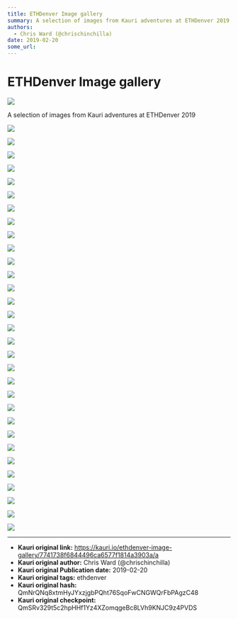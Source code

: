 ```yaml
---
title: ETHDenver Image gallery
summary: A selection of images from Kauri adventures at ETHDenver 2019
authors:
  - Chris Ward (@chrischinchilla)
date: 2019-02-20
some_url: 
---
```


# ETHDenver Image gallery

![](https://ipfs.infura.io/ipfs/QmWrDUvQtsHQRScAdqEnvGZr6Ru7m3inev29uviFLkzeTM)


A selection of images from Kauri adventures at ETHDenver 2019

![](https://ipfs.infura.io/ipfs/QmYUoSc7cRHEmcCDg6NBbzF8uPxmspCVyvPRzsXYacjko3)


![](https://ipfs.infura.io/ipfs/QmVFXeYv2RNjj1opVaS9XhF4MGE76ZV6yJy8rEdJRuFMzV)


![](https://ipfs.infura.io/ipfs/QmZserAxxrnz4LpvR218dRfBEpf8DybuA9Z9spshrRek8b)


![](https://ipfs.infura.io/ipfs/QmRr4rP3vTEp8vRzJQurRNgwYfo18bEwRZQcnvK6RzMd13)


![](https://ipfs.infura.io/ipfs/QmYWtgiqWFA9AoMQzrgij3xXHjPaWr1w8LepkYjkGcHscw)


![](https://ipfs.infura.io/ipfs/QmVficq1suVJdDWgULH8r7VXbuwStM8LqGTEstRYBiWtCu)


![](https://ipfs.infura.io/ipfs/QmRmsimSoVFcFqbbDEVcN8ef6aF6kj6WEjrPzcqHBppFsq)


![](https://ipfs.infura.io/ipfs/Qmc4BoS8ERsepmeKJTTQQA61ciebUwStMEXFXoHLh6XeeP)


![](https://ipfs.infura.io/ipfs/QmWktr2Gnr3eA4a5uxMwfVzgc4WkkaLgVbn45qxHp1P9aM)


![](https://ipfs.infura.io/ipfs/QmPKSw9SbsneHBYNeLGdmcbdtVRpCVkNfrcy2f83F19bLY)


![](https://ipfs.infura.io/ipfs/QmfLSyM1dhujwSdo7b1W6pgw1xoLTdsw4MvPCymga7QeDF)


![](https://ipfs.infura.io/ipfs/QmQCL5Yqd3VfK9W8sjg4x9GfG6qDvwDtud3mQ89ZBKed4L)


![](https://ipfs.infura.io/ipfs/QmYzbiTfzrYTfoU46ArDXAnjQUQDprQYrZFtYTZBqZcQP2)


![](https://ipfs.infura.io/ipfs/QmRYEbkUEL6abiGn3BEoBJKuJHzBu9Fbn5qdcChNyNRSBE)


![](https://ipfs.infura.io/ipfs/QmRbDtyDBSjQzvQsnhLHtsazNYnP2N68V7VeVQuudeyEKy)


![](https://ipfs.infura.io/ipfs/QmbuTaPi7Rq1B2F3bFVH7Y2Bvx3E1DjEufoYgzFdmRjGRs)


![](https://ipfs.infura.io/ipfs/QmRvjpYjoxTthV52hoUK1Tx1GDtmpzqtUYwhycUSf5RefS)


![](https://ipfs.infura.io/ipfs/QmdcHHCXeuFYHMMzUqNFWG8UEfx7izvYYPK7wgyR3UXR67)


![](https://ipfs.infura.io/ipfs/QmWhfnHmBLf5PvRimb4fPTmfjEXJDmZRSRZY5tPzGnrBFs)


![](https://ipfs.infura.io/ipfs/QmdxyA8yvVDSx4usxTC2edzaZcNLjGdzJcSiEDgHM6tU7C)


![](https://ipfs.infura.io/ipfs/QmXsQwTsShiL3FYyyzQ7e8jLFnmqVXrvU3BHcndvpfX9wD)


![](https://ipfs.infura.io/ipfs/QmYncYSanYpCAnrfQpbaKVZouqdQE5nKXHNi1ysunSGAm4)


![](https://ipfs.infura.io/ipfs/QmWUxHjJkzf6HQ6g2MELg49rEotV9u8PFaThYsXUFEUYVd)


![](https://ipfs.infura.io/ipfs/Qmbpq4GWXAMjnkmvm6k8Fwtr6ovdnBYaLFSTMYfNrpyF7C)


![](https://ipfs.infura.io/ipfs/QmUjzwniXTn3E7Ddd8Noq86iKMisNN6sNJkoAepTK7tz5Z)


![](https://ipfs.infura.io/ipfs/QmWYLA5zP8B3UPx4yRAj6WoLQpbp7VLdAHA7ZKtXYVqWfh)


![](https://ipfs.infura.io/ipfs/QmabMQSAiWr8tfZrxe6rpyEXW5Qck6CHASanvju89BoPAV)


![](https://ipfs.infura.io/ipfs/QmdASy6nL79efgydqheqbprQz2mTAPmpe27RGvv6XAZLqS)


![](https://ipfs.infura.io/ipfs/Qmezi8ktC5dkStUC9TU6ixbnYT6LboS5ZFjxx7nuhRpPQR)


![](https://ipfs.infura.io/ipfs/Qmee2ho8DJBtH7uDPuknsw3cDQXUTg7qDoJPhSzXZtbYRa)


![](https://ipfs.infura.io/ipfs/QmQm3AY16fS9CY56JjT4YYfdCe8Xn9VxxPtUFv1PtvHtBD)




---

- **Kauri original link:** https://kauri.io/ethdenver-image-gallery/7741738f6844496ca6577f1814a3903a/a
- **Kauri original author:** Chris Ward (@chrischinchilla)
- **Kauri original Publication date:** 2019-02-20
- **Kauri original tags:** ethdenver
- **Kauri original hash:** QmNrQNq8xtmHyJYxzjgbPQht76SqoFwCNGWQrFbPAgzC48
- **Kauri original checkpoint:** QmSRv329t5c2hpHHf1Yz4XZomqgeBc8LVh9KNJC9z4PVDS



